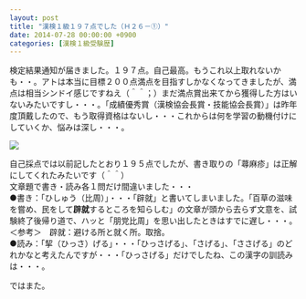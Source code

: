```yaml
---
layout: post
title: "漢検１級１９７点でした（Ｈ２６－①）"
date: 2014-07-28 00:00:00 +0900
categories: [漢検１級受験歴]
---
```


検定結果通知が届きました。１９７点。自己最高。もうこれ以上取れないかも・・。アトは本当に目標２００点満点を目指すしかなくなってきましたが、満点は相当シンドイ感じですねえ（＾＾；）まだ満点賞出来てから獲得した方はいないみたいですし・・・。「成績優秀賞（漢検協会長賞・技能協会長賞）」は昨年度頂戴したので、もう取得資格はないし・・・これからは何を学習の動機付けにしていくか、悩みは深し・・・。  
  
![](/syuusyuu9701/assets/images/漢検１級１９７点でした（ｈ２６－①）-15978d6e70c1be7414a5a7ed2086ce08.jpg)  
  
自己採点では以前記したとおり１９５点でしたが、書き取りの「蕁麻疹」は正解にしてくれたみたいです（＾＾）  
文章題で書き・読み各１問だけ間違いました・・・  
●書き：「ひしゅう（比周）」・・・「辟就」と書いてしまいました。「百草の滋味を嘗め、民をして**辟就**するところを知らしむ」の文章が頭から去らず文意を、試験終了後帰り道で、ハッと「朋党比周」を思い出したときはすでに遅し・・・。＜参考＞　辟就：避ける所と就く所。取捨。  
●読み：「挈（ひっさ）げる」・・・「ひっさげる」、「さげる」、「ささげる」のどれかなと考えたんですが・・・「ひっさげる」だけでしたね、この漢字の訓読みは・・・。  
  
ではまた。  
  